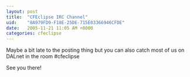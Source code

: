 ```yaml
---
layout: post
title:  "CFEclipse IRC Channel"
uid:	"8A979FD9-F18E-25DE-715E03366946CFDE"
date:   2005-11-21 11:05 AM +0000
categories: cfeclipse
---
```

Maybe a bit late to the posting thing but you can also catch most of us on DALnet in the room #cfeclipse

See you there!